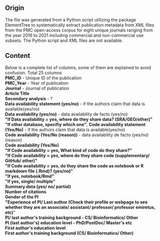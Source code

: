## Origin
The file was generated from a Python script utilizing the package ElementTree to systematically extract publication metadata from XML files from the PMC open-access corpus for eight unique journals ranging from the year 2016 to 2021 including commercial and non-commercial use subsets. The Python script and XML files are not available.
## Content
Below is a complete list of columns, some of them are explained to avoid confusion. Total 25 columns\
**PMC_ID** -  Unique ID of the publication\
**PMC_Year** - Year of publication\
**Journal** - Journal of publication\
**Article Title**\
**Secondary analysis** - ?\
**Data availability statement (yes/no)** - if the authors claim that data is available(yes/no)\
**Data availability (yes/no)** - data availability de facto (yes/no)\
**"If Data availability = yes, where do they share data? (SRA/GEO/other)"**\
**"If other database, specifiy which one"**,
**Code availability statement (Yes/No)** - if the authors claim that data is available(yes/no)\
**Code availability (Yes/No (reason))**  - data availability de facto (yes/no)(reason)\
**Code availability (Yes/No)**\
**"If Code availability = yes, What kind of code do they share?"**\
**"If Code availability = yes, where do they share code (supplementary/ GitHub/ other)"**\
**"If Code availability = yes, do they share the code as notebook or R markdown file (.Rmd)? (yes/no)"**\
**"If yes, notebook/Rmd"**\
**"If yes, single/ multiple"**\
**Summary data (yes/ no/ partial)**\
**Number of citations**\
**Gender of the PI**\
**"Experience of PI/ Last author (Check their profile or webpage to see whether they are an associate/ assistant/ professor/ professor emiretus, etc)**"\
**PI/ last author's training background - CS/ Bioinformatics/ Other**\
**PI (last author's) education level - PhD/PostDoc/ Master's etc**\
**First author's education level**\
**First author's training background (CS/ Bioinformatics/ Other)**
